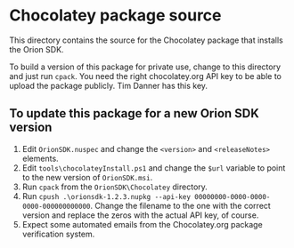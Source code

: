 # Chocolatey package source

This directory contains the source for the Chocolatey package that installs the Orion SDK.

To build a version of this package for private use, change to this directory and just run `cpack`. You need the right chocolatey.org API key to be able to upload the package publicly. Tim Danner has this key.

## To update this package for a new Orion SDK version

1. Edit `OrionSDK.nuspec` and change the `<version>` and `<releaseNotes>` elements.
2. Edit `tools\chocolateyInstall.ps1` and change the `$url` variable to point to the new version of `OrionSDK.msi`.
3. Run `cpack` from the `OrionSDK\Chocolatey` directory.
4. Run `cpush .\orionsdk-1.2.3.nupkg --api-key 00000000-0000-0000-0000-000000000000`. Change the filename to the one with the correct version and replace the zeros with the actual API key, of course.
5. Expect some automated emails from the Chocolatey.org package verification system.
